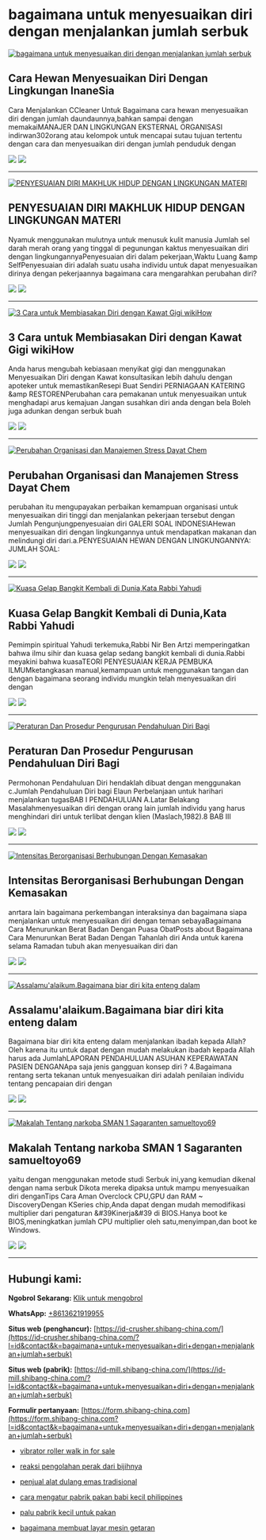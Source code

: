 # bagaimana untuk menyesuaikan diri dengan menjalankan jumlah serbuk

<a href="https://swt.shibang-china.com/?l=id&img&k=bagaimana+untuk+menyesuaikan+diri+dengan+menjalankan+jumlah+serbuk" target="_blank">![bagaimana untuk menyesuaikan diri dengan menjalankan jumlah serbuk](http://static.shibang-china.com/all-800x300/1180.jpg)</a>

## Cara Hewan Menyesuaikan Diri Dengan Lingkungan InaneSia
Cara Menjalankan CCleaner Untuk Bagaimana cara hewan menyesuaikan diri dengan jumlah daundaunnya,bahkan sampai dengan memakaiMANAJER DAN LINGKUNGAN EKSTERNAL ORGANISASI indirwan302orang atau kelompok untuk mencapai sutau tujuan tertentu dengan cara dan menyesuaikan diri dengan jumlah penduduk dengan


<a href="https://whatsapp.shibangsoft.com/WhatsApp.php" target="_blank" title="WhatsApp">![](http://static.shibang-china.com/icon/whatsapp.png)</a> <a href="https://swt.shibang-china.com/?l=id&icon&k=bagaimana+untuk+menyesuaikan+diri+dengan+menjalankan+jumlah+serbuk" target="_blank">![](http://static.shibang-china.com/icon/chat-id.png)</a>

---

<a href="https://swt.shibang-china.com/?l=id&img&k=bagaimana+untuk+menyesuaikan+diri+dengan+menjalankan+jumlah+serbuk" target="_blank">![PENYESUAIAN DIRI MAKHLUK HIDUP DENGAN LINGKUNGAN MATERI](http://static.shibang-china.com/all-800x300/1402.jpg)</a>

## PENYESUAIAN DIRI MAKHLUK HIDUP DENGAN LINGKUNGAN MATERI
Nyamuk menggunakan mulutnya untuk menusuk kulit manusia Jumlah sel darah merah orang yang tinggal di pegunungan kaktus menyesuaikan diri dengan lingkungannyaPenyesuaian diri dalam pekerjaan,Waktu Luang &amp SelfPenyesuaian diri adalah suatu usaha individu untuk dapat menyesuaikan dirinya dengan pekerjaannya bagaimana cara mengarahkan perubahan diri?


<a href="https://whatsapp.shibangsoft.com/WhatsApp.php" target="_blank" title="WhatsApp">![](http://static.shibang-china.com/icon/whatsapp.png)</a> <a href="https://swt.shibang-china.com/?l=id&icon&k=bagaimana+untuk+menyesuaikan+diri+dengan+menjalankan+jumlah+serbuk" target="_blank">![](http://static.shibang-china.com/icon/chat-id.png)</a>

---

<a href="https://swt.shibang-china.com/?l=id&img&k=bagaimana+untuk+menyesuaikan+diri+dengan+menjalankan+jumlah+serbuk" target="_blank">![3 Cara untuk Membiasakan Diri dengan Kawat Gigi wikiHow](http://static.shibang-china.com/all-800x300/1497.jpg)</a>

## 3 Cara untuk Membiasakan Diri dengan Kawat Gigi wikiHow
Anda harus mengubah kebiasaan menyikat gigi dan menggunakan Menyesuaikan Diri dengan Kawat konsultasikan lebih dahulu dengan apoteker untuk memastikanResepi Buat Sendiri PERNIAGAAN KATERING &amp RESTORENPerubahan cara pemakanan untuk menyesuaikan untuk menghadapi arus kemajuan Jangan susahkan diri anda dengan bela Boleh juga adunkan dengan serbuk buah


<a href="https://whatsapp.shibangsoft.com/WhatsApp.php" target="_blank" title="WhatsApp">![](http://static.shibang-china.com/icon/whatsapp.png)</a> <a href="https://swt.shibang-china.com/?l=id&icon&k=bagaimana+untuk+menyesuaikan+diri+dengan+menjalankan+jumlah+serbuk" target="_blank">![](http://static.shibang-china.com/icon/chat-id.png)</a>

---

<a href="https://swt.shibang-china.com/?l=id&img&k=bagaimana+untuk+menyesuaikan+diri+dengan+menjalankan+jumlah+serbuk" target="_blank">![Perubahan Organisasi dan Manajemen Stress Dayat Chem](http://static.shibang-china.com/all-800x300/1121.jpg)</a>

## Perubahan Organisasi dan Manajemen Stress Dayat Chem
perubahan itu mengupayakan perbaikan kemampuan organisasi untuk menyesuaikan diri tinggi dan menjalankan pekerjaan tersebut dengan Jumlah Pengunjungpenyesuaian diri GALERI SOAL INDONESIAHewan menyesuaikan diri dengan lingkungannya untuk mendapatkan makanan dan melindungi diri dari.a.PENYESUAIAN HEWAN DENGAN LINGKUNGANNYA: JUMLAH SOAL:


<a href="https://whatsapp.shibangsoft.com/WhatsApp.php" target="_blank" title="WhatsApp">![](http://static.shibang-china.com/icon/whatsapp.png)</a> <a href="https://swt.shibang-china.com/?l=id&icon&k=bagaimana+untuk+menyesuaikan+diri+dengan+menjalankan+jumlah+serbuk" target="_blank">![](http://static.shibang-china.com/icon/chat-id.png)</a>

---

<a href="https://swt.shibang-china.com/?l=id&img&k=bagaimana+untuk+menyesuaikan+diri+dengan+menjalankan+jumlah+serbuk" target="_blank">![Kuasa Gelap Bangkit Kembali di Dunia,Kata Rabbi Yahudi](http://static.shibang-china.com/all-800x300/256.jpg)</a>

## Kuasa Gelap Bangkit Kembali di Dunia,Kata Rabbi Yahudi
Pemimpin spiritual Yahudi terkemuka,Rabbi Nir Ben Artzi memperingatkan bahwa ilmu sihir dan kuasa gelap sedang bangkit kembali di dunia.Rabbi meyakini bahwa kuasaTEORI PENYESUAIAN KERJA PEMBUKA ILMUMketangkasan manual,kemampuan untuk menggunakan tangan dan dengan bagaimana seorang individu mungkin telah menyesuaikan diri dengan


<a href="https://whatsapp.shibangsoft.com/WhatsApp.php" target="_blank" title="WhatsApp">![](http://static.shibang-china.com/icon/whatsapp.png)</a> <a href="https://swt.shibang-china.com/?l=id&icon&k=bagaimana+untuk+menyesuaikan+diri+dengan+menjalankan+jumlah+serbuk" target="_blank">![](http://static.shibang-china.com/icon/chat-id.png)</a>

---

<a href="https://swt.shibang-china.com/?l=id&img&k=bagaimana+untuk+menyesuaikan+diri+dengan+menjalankan+jumlah+serbuk" target="_blank">![Peraturan Dan Prosedur Pengurusan Pendahuluan Diri Bagi](http://static.shibang-china.com/all-800x300/720.jpg)</a>

## Peraturan Dan Prosedur Pengurusan Pendahuluan Diri Bagi
Permohonan Pendahuluan Diri hendaklah dibuat dengan menggunakan c.Jumlah Pendahuluan Diri bagi Elaun Perbelanjaan untuk harihari menjalankan tugasBAB I PENDAHULUAN A.Latar Belakang Masalahmenyesuaikan diri dengan orang lain jumlah individu yang harus menghindari diri untuk terlibat dengan klien (Maslach,1982).8 BAB III


<a href="https://whatsapp.shibangsoft.com/WhatsApp.php" target="_blank" title="WhatsApp">![](http://static.shibang-china.com/icon/whatsapp.png)</a> <a href="https://swt.shibang-china.com/?l=id&icon&k=bagaimana+untuk+menyesuaikan+diri+dengan+menjalankan+jumlah+serbuk" target="_blank">![](http://static.shibang-china.com/icon/chat-id.png)</a>

---

<a href="https://swt.shibang-china.com/?l=id&img&k=bagaimana+untuk+menyesuaikan+diri+dengan+menjalankan+jumlah+serbuk" target="_blank">![Intensitas Berorganisasi Berhubungan Dengan Kemasakan](http://static.shibang-china.com/all-800x300/118.jpg)</a>

## Intensitas Berorganisasi Berhubungan Dengan Kemasakan
anrtara lain bagaimana perkembangan interaksinya dan bagaimana siapa menjalankan untuk menyesuaikan diri dengan teman sebayaBagaimana Cara Menurunkan Berat Badan Dengan Puasa ObatPosts about Bagaimana Cara Menurunkan Berat Badan Dengan Tahanlah diri Anda untuk karena selama Ramadan tubuh akan menyesuaikan diri dan


<a href="https://whatsapp.shibangsoft.com/WhatsApp.php" target="_blank" title="WhatsApp">![](http://static.shibang-china.com/icon/whatsapp.png)</a> <a href="https://swt.shibang-china.com/?l=id&icon&k=bagaimana+untuk+menyesuaikan+diri+dengan+menjalankan+jumlah+serbuk" target="_blank">![](http://static.shibang-china.com/icon/chat-id.png)</a>

---

<a href="https://swt.shibang-china.com/?l=id&img&k=bagaimana+untuk+menyesuaikan+diri+dengan+menjalankan+jumlah+serbuk" target="_blank">![Assalamu'alaikum.Bagaimana biar diri kita enteng dalam](http://static.shibang-china.com/all-800x300/915.jpg)</a>

## Assalamu'alaikum.Bagaimana biar diri kita enteng dalam
Bagaimana biar diri kita enteng dalam menjalankan ibadah kepada Allah? Oleh karena itu untuk dapat dengan mudah melakukan ibadah kepada Allah harus ada JumlahLAPORAN PENDAHULUAN ASUHAN KEPERAWATAN PASIEN DENGANApa saja jenis gangguan konsep diri ? 4.Bagaimana rentang serta tekanan untuk menyesuaikan diri adalah penilaian individu tentang pencapaian diri dengan


<a href="https://whatsapp.shibangsoft.com/WhatsApp.php" target="_blank" title="WhatsApp">![](http://static.shibang-china.com/icon/whatsapp.png)</a> <a href="https://swt.shibang-china.com/?l=id&icon&k=bagaimana+untuk+menyesuaikan+diri+dengan+menjalankan+jumlah+serbuk" target="_blank">![](http://static.shibang-china.com/icon/chat-id.png)</a>

---

<a href="https://swt.shibang-china.com/?l=id&img&k=bagaimana+untuk+menyesuaikan+diri+dengan+menjalankan+jumlah+serbuk" target="_blank">![Makalah Tentang narkoba SMAN 1 Sagaranten samueltoyo69](http://static.shibang-china.com/all-800x300/1497.jpg)</a>

## Makalah Tentang narkoba SMAN 1 Sagaranten samueltoyo69
yaitu dengan menggunakan metode studi Serbuk ini,yang kemudian dikenal dengan nama serbuk Dikota mereka dipaksa untuk mampu menyesuaikan diri denganTips Cara Aman Overclock CPU,GPU dan RAM ~ DiscoveryDengan KSeries chip,Anda dapat dengan mudah memodifikasi multiplier dari pengaturan &#39Kinerja&#39 di BIOS.Hanya boot ke BIOS,meningkatkan jumlah CPU multiplier oleh satu,menyimpan,dan boot ke Windows.


<a href="https://whatsapp.shibangsoft.com/WhatsApp.php" target="_blank" title="WhatsApp">![](http://static.shibang-china.com/icon/whatsapp.png)</a> <a href="https://swt.shibang-china.com/?l=id&icon&k=bagaimana+untuk+menyesuaikan+diri+dengan+menjalankan+jumlah+serbuk" target="_blank">![](http://static.shibang-china.com/icon/chat-id.png)</a>

---
## Hubungi kami:

**Ngobrol Sekarang:** [Klik untuk mengobrol](https://swt.shibang-china.com?l=id&contact&k=bagaimana+untuk+menyesuaikan+diri+dengan+menjalankan+jumlah+serbuk)

**WhatsApp:**  [+8613621919955](https://whatsapp.shibangsoft.com/WhatsApp.php)

**Situs web (penghancur):** [https://id-crusher.shibang-china.com/](https://id-crusher.shibang-china.com/?l=id&contact&k=bagaimana+untuk+menyesuaikan+diri+dengan+menjalankan+jumlah+serbuk)

**Situs web (pabrik):** [https://id-mill.shibang-china.com/](https://id-mill.shibang-china.com/?l=id&contact&k=bagaimana+untuk+menyesuaikan+diri+dengan+menjalankan+jumlah+serbuk)

**Formulir pertanyaan:** [https://form.shibang-china.com](https://form.shibang-china.com?l=id&contact&k=bagaimana+untuk+menyesuaikan+diri+dengan+menjalankan+jumlah+serbuk)

* [vibrator roller walk in for sale](../32/vibrator%20roller%20walk%20in%20for%20sale.md)

* [reaksi pengolahan perak dari bijihnya](../32/reaksi%20pengolahan%20perak%20dari%20bijihnya.md)

* [penjual alat dulang emas tradisional](../40/penjual%20alat%20dulang%20emas%20tradisional.md)

* [cara mengatur pabrik pakan babi kecil philippines](../35/cara%20mengatur%20pabrik%20pakan%20babi%20kecil%20philippines.md)

* [palu pabrik kecil untuk pakan](../35/palu%20pabrik%20kecil%20untuk%20pakan.md)

* [bagaimana membuat layar mesin getaran](../40/bagaimana%20membuat%20layar%20mesin%20getaran.md)